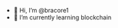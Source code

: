 - 👋 Hi, I’m @bracore1
- 🌱 I’m currently learning blockchain



<!---
bracore1/bracore1 is a ✨ special ✨ repository because its `README.md` (this file) appears on your GitHub profile.
You can click the Preview link to take a look at your changes.
--->

